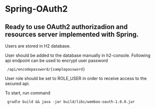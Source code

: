 # Spring-OAuth2

## Ready to use OAuth2 authorizadion and resources server implemented with Spring.

Users are stored in H2 database. 

User should be added to the database manually in h2-console.
Following api endpoint can be used to encrypt user password

```
 /api/encodepassword/{samplepassword}
```

User role should be set to ROLE_USER in order to receive access to the secured api.

To start, run command

```
 gradle build && java -jar build/libs/wemboo-oauth-1.0.0.jar
```